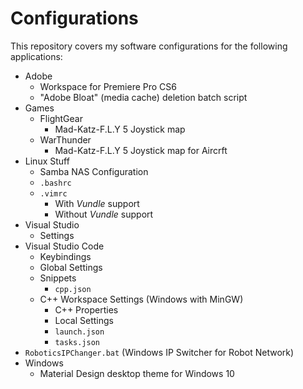 # Configurations

This repository covers my software configurations for the following applications:

- Adobe
  - Workspace for Premiere Pro CS6
  - "Adobe Bloat" (media cache) deletion batch script
- Games
  - FlightGear
    - Mad-Katz-F.L.Y 5 Joystick map
  - WarThunder
    - Mad-Katz-F.L.Y 5 Joystick map for Aircrft
- Linux Stuff
  - Samba NAS Configuration
  - `.bashrc`
  - `.vimrc`
    - With *Vundle* support
    - Without *Vundle* support
- Visual Studio
  - Settings
- Visual Studio Code
  - Keybindings
  - Global Settings
  - Snippets
    - `cpp.json`
  - C++ Workspace Settings (Windows with MinGW)
    - C++ Properties
    - Local Settings
    - `launch.json`
    - `tasks.json`
- `RoboticsIPChanger.bat` (Windows IP Switcher for Robot Network)
- Windows
  - Material Design desktop theme for Windows 10
